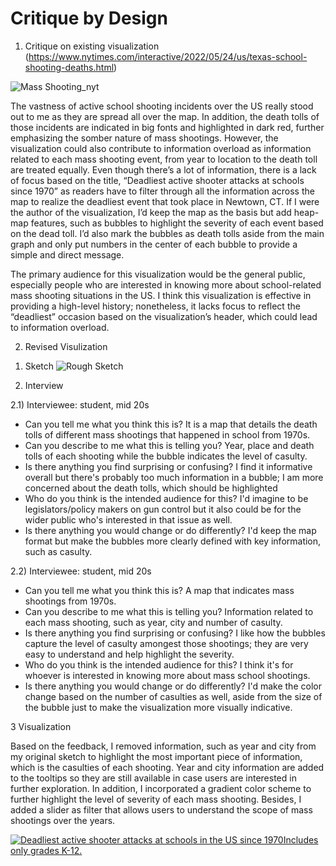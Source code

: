 # Critique by Design

1. Critique on existing visualization (https://www.nytimes.com/interactive/2022/05/24/us/texas-school-shooting-deaths.html)

![Mass Shooting_nyt](https://user-images.githubusercontent.com/112817162/190920349-98df046d-7ebc-45cc-8235-00371649ad19.JPG)

The vastness of active school shooting incidents over the US really stood out to me as they are spread all over the map. In addition, the death tolls of those incidents are indicated in big fonts and highlighted in dark red, further emphasizing the somber nature of mass shootings. 
However, the visualization could also contribute to information overload as information related to each mass shooting event, from year to location to the death toll are treated equally. Even though there’s a lot of information, there is a lack of focus based on the title, “Deadliest active shooter attacks at schools since 1970” as readers have to filter through all the information across the map to realize the deadliest event that took place in Newtown, CT. 
If I were the author of the visualization, I’d keep the map as the basis but add heap-map features, such as bubbles to highlight the severity of each event based on the dead toll. I’d also mark the bubbles as death tolls aside from the main graph and only put numbers in the center of each bubble to provide a simple and direct message. 

The primary audience for this visualization would be the general public, especially people who are interested in knowing more about school-related mass shooting situations in the US. I think this visualization is effective in providing a high-level history; nonetheless, it lacks focus to reflect the “deadliest” occasion based on the visualization’s header, which could lead to information overload. 

2. Revised Visulization

1) Sketch 
![Rough Sketch](https://user-images.githubusercontent.com/112817162/190920548-a1f0e9b5-270e-43d6-9cd2-fabb8e787555.jpg)


2) Interview

2.1) 
Interviewee: student, mid 20s
- Can you tell me what you think this is?
  It is a map that details the death tolls of different mass shootings that happened in school from 1970s. 
- Can you describe to me what this is telling you?
  Year, place and death tolls of each shooting while the bubble indicates the level of casulty. 
- Is there anything you find surprising or confusing?
  I find it informative overall but there's probably too much information in a bubble; I am more concerned about the death tolls, which should be highlighted 
- Who do you think is the intended audience for this?
  I'd imagine to be legislators/policy makers on gun control but it also could be for the wider public who's interested in that issue as well. 
- Is there anything you would change or do differently?
  I'd keep the map format but make the bubbles more clearly defined with key information, such as casulty. 

2.2) 
Interviewee: student, mid 20s
- Can you tell me what you think this is?
  A map that indicates mass shootings from 1970s.
- Can you describe to me what this is telling you?
  Information related to each mass shooting, such as year, city and number of casulty. 
- Is there anything you find surprising or confusing?
  I like how the bubbles capture the level of casulty amongest those shootings; they are very easy to understand and help highlight the severity. 
- Who do you think is the intended audience for this?
  I think it's for whoever is interested in knowing more about mass school shootings.
- Is there anything you would change or do differently?
  I'd make the color change based on the number of casulties as well, aside from the size of the bubble just to make the visualization more visually indicative. 


3 Visualization

Based on the feedback, I removed information, such as year and city from my original sketch to highlight the most important piece of information, which is the casulties of each shooting. Year and city information are added to the tooltips so they are still available in case users are interested in further exploration. In addition, I incorporated a gradient color scheme to further highlight the level of severity of each mass shooting. Besides, I added a slider as filter that allows users to understand the scope of mass shootings over the years. 

<div class='tableauPlaceholder' id='viz1663465407790' style='position: relative'><noscript><a href='#'><img alt='Deadliest active shooter attacks at schools in the US since 1970Includes only grades K-12. ' src='https:&#47;&#47;public.tableau.com&#47;static&#47;images&#47;De&#47;DeadliestactiveshooterattacksatschoolsintheUS&#47;Sheet1&#47;1_rss.png' style='border: none' /></a></noscript><object class='tableauViz'  style='display:none;'><param name='host_url' value='https%3A%2F%2Fpublic.tableau.com%2F' /> <param name='embed_code_version' value='3' /> <param name='site_root' value='' /><param name='name' value='DeadliestactiveshooterattacksatschoolsintheUS&#47;Sheet1' /><param name='tabs' value='no' /><param name='toolbar' value='yes' /><param name='static_image' value='https:&#47;&#47;public.tableau.com&#47;static&#47;images&#47;De&#47;DeadliestactiveshooterattacksatschoolsintheUS&#47;Sheet1&#47;1.png' /> <param name='animate_transition' value='yes' /><param name='display_static_image' value='yes' /><param name='display_spinner' value='yes' /><param name='display_overlay' value='yes' /><param name='display_count' value='yes' /><param name='language' value='en-US' /><param name='filter' value='publish=yes' /></object></div>                
<script type='text/javascript'>                    
var divElement = document.getElementById('viz1663465407790');                    
var vizElement = divElement.getElementsByTagName('object')[0];                    
vizElement.style.width='100%';vizElement.style.height=(divElement.offsetWidth*0.75)+'px';                    
var scriptElement = document.createElement('script');                    
scriptElement.src = 'https://public.tableau.com/javascripts/api/viz_v1.js';                    
vizElement.parentNode.insertBefore(scriptElement, vizElement);                
</script>

